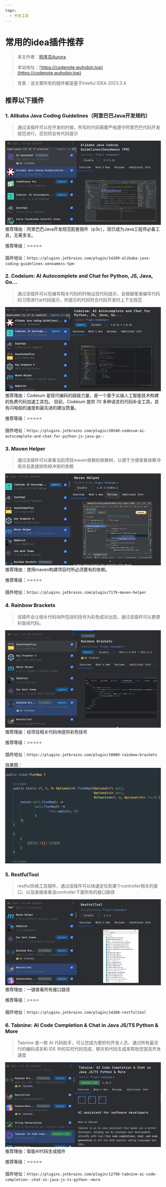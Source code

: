 ```yaml
---
tags:
  - 开发工具
---
```


# 常用的idea插件推荐


> 本文作者：[程序员Aurora](/author.md)
>
> 本站地址：[https://codenote.wuhobin.top](https://codenote.wuhobin.top)



> 背景：该文章所有的插件都是基于IntelliJ IDEA 2023.3.4 


## 推荐以下插件

### 1. Alibaba Java Coding Guidelines（阿里巴巴Java开发规约）

> 通过该插件可以在开发的时候，所写的代码需要严格遵守阿里巴巴代码开发规范进行，否则将会有代码提示

![](./images/image.png)
推荐理由：阿里巴巴Java开发规范配套插件（p3c），现已成为Java工程师必备工具，无需多言。

推荐等级：⭐️⭐️⭐️⭐️⭐️

插件地址：`https://plugins.jetbrains.com/plugin/14109-alibaba-java-coding-guidelines-xenoamess-tpm-`



###  2. Codeium: AI Autocomplete and Chat for Python,​ JS,​ Java,​ Go.​.​.​

> 通过该插件可以在编写相关代码的时候出现代码提示，会根据笔者编写代码的习惯进行ai代码提示，所提示的代码符合代码开发时上下文规范

![](./images/image01.png)
推荐理由：Codeium 是现代编码的超级力量，是一个基于尖端人工智能技术构建的免费代码加速工具包。 目前，Codeium 提供 70 多种语言的代码补全工具，具有闪电般的速度和最先进的建议质量。

推荐等级：⭐️⭐️⭐️⭐️⭐️

插件地址：`https://plugins.jetbrains.com/plugin/20540-codeium-ai-autocomplete-and-chat-for-python-js-java-go--`


### 3. Maven Helper

> 通过该插件可以查看当前项目maven依赖的依赖树，以便于方便查看依赖冲突并且直接排除掉冲突的依赖

![](./images/image2.png)
推荐理由：使用maven构建项目时所必须要有的依赖。

推荐等级：⭐️⭐️⭐️⭐️⭐️

插件地址：`https://plugins.jetbrains.com/plugin/7179-maven-helper`



### 4. Rainbow Brackets

> 该插件会让相关代码块所包括的括号为彩色成对出现，通过该插件可以更便利查阅代码。

![](./images/image03.png)
推荐理由：给项目相关代码快提供彩色括号

推荐等级：⭐️⭐️⭐️⭐️⭐️

插件地址：`https://plugins.jetbrains.com/plugin/10080-rainbow-brackets`

效果图：
![](./images/image04.png)


### 5. RestfulTool

> restful风格工具插件，通过该插件可以快速定位到某个controller相关的接口，以及直接查看该controller下面所有的接口路径

![](./images/image05.png)
推荐理由：一键查看所有接口路径

推荐等级：⭐️⭐️⭐️⭐️

插件地址：`https://plugins.jetbrains.com/plugin/14280-restfultool`




### 6. Tabnine: AI Code Completion & Chat in Java JS/TS Python & More

> Tabnine 是一款 AI 代码助手，可让您成为更好的开发人员，通过所有最流行的编码语言和 IDE 中的实时代码完成、聊天和代码生成来帮助您提高开发速度

![](./images/image06.png)
推荐理由：智能AI代码生成插件

推荐等级：⭐️⭐️⭐️⭐️⭐️

插件地址：`https://plugins.jetbrains.com/plugin/12798-tabnine-ai-code-completion--chat-in-java-js-ts-python--more`